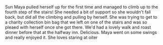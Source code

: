 Sun Maya pulled herself up for the first time and managed to climb up to the fourth step of the stairs! She needed a bit of support so she wouldn't fall back, but did all the climbing and pulling by herself. She was trying to get to a charity collection bin bag that we left on one of the stairs and was so pleaed with herself once she got there. We'd had a lovely walk and roast dinner before that at the halfway inn. Delicious. Maya went on some swings and really enjoyed it. She loves staring at oiter
